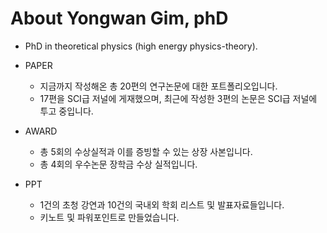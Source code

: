 # About Yongwan Gim, phD
- PhD in theoretical physics (high energy physics-theory).

- PAPER
  - 지금까지 작성해온 총 20편의 연구논문에 대한 포트폴리오입니다.
  - 17편을 SCI급 저널에 게재했으며, 최근에 작성한 3편의 논문은 SCI급 저널에 투고 중입니다.

- AWARD
  - 총 5회의 수상실적과 이를 증빙할 수 있는 상장 사본입니다.
  - 총 4회의 우수논문 장학금 수상 실적입니다.

- PPT
  - 1건의 초청 강연과 10건의 국내외 학회 리스트 및 발표자료들입니다.
  - 키노트 및 파워포인트로 만들었습니다.
  
